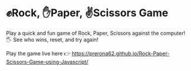 # ✊Rock, ✋Paper, ✌️Scissors Game

Play a quick and fun game of Rock, Paper, Scissors against the computer! 🖐️
See who wins, reset, and try again!

Play the game live here 👉 https://prerona62.github.io/Rock-Paper-Scissors-Game-using-Javascript/
